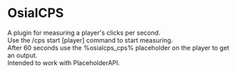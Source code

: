 # OsialCPS
A plugin for measuring a player's clicks per second. \
Use the /cps start [player] command to start measuring. \
After 60 seconds use the %osialcps_cps% placeholder on the player to get an output. \
Intended to work with PlaceholderAPI.
